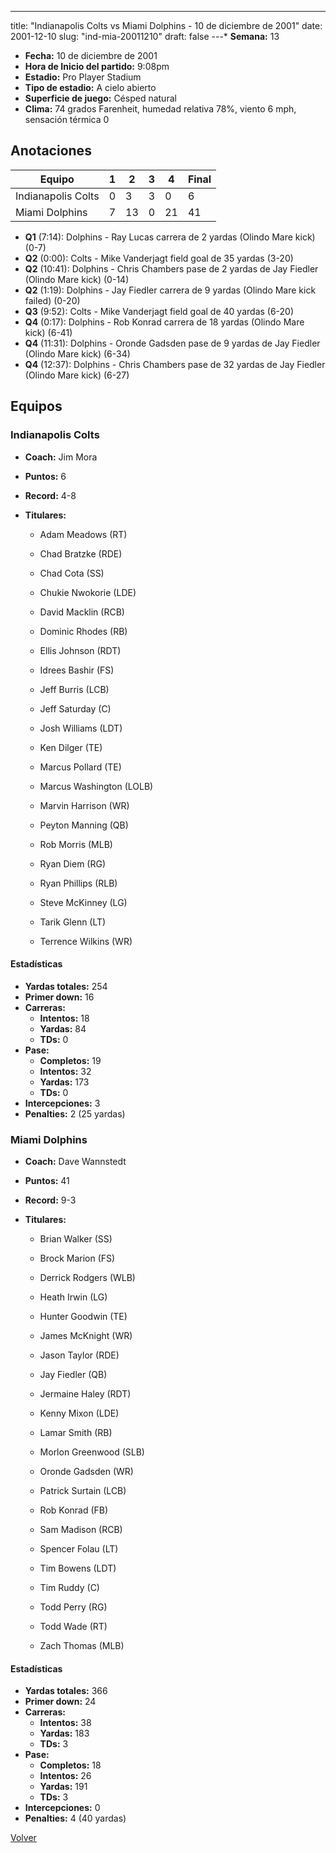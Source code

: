 ---
title: "Indianapolis Colts vs Miami Dolphins - 10 de diciembre de 2001"
date: 2001-12-10
slug: "ind-mia-20011210"
draft: false
---* **Semana:** 13
* **Fecha:** 10 de diciembre de 2001
* **Hora de Inicio del partido:** 9:08pm
* **Estadio:** Pro Player Stadium
* **Tipo de estadio:** A cielo abierto
* **Superficie de juego:** Césped natural
* **Clima:** 74 grados Farenheit, humedad relativa 78%, viento 6 mph, sensación térmica 0




## Anotaciones
| Equipo | 1 | 2 | 3 | 4 | Final |
|--------|---|---|---|---|-------|
| Indianapolis Colts  | 0 | 3 | 3 | 0  | 6 |
| Miami Dolphins  | 7 | 13 | 0 | 21  | 41 |
* **Q1** (7:14): Dolphins - Ray Lucas carrera de 2 yardas (Olindo Mare kick) (0-7)
* **Q2** (0:00): Colts - Mike Vanderjagt field goal de 35 yardas (3-20)
* **Q2** (10:41): Dolphins - Chris Chambers pase de 2 yardas de Jay Fiedler (Olindo Mare kick) (0-14)
* **Q2** (1:19): Dolphins - Jay Fiedler carrera de 9 yardas (Olindo Mare kick failed) (0-20)
* **Q3** (9:52): Colts - Mike Vanderjagt field goal de 40 yardas (6-20)
* **Q4** (0:17): Dolphins - Rob Konrad carrera de 18 yardas (Olindo Mare kick) (6-41)
* **Q4** (11:31): Dolphins - Oronde Gadsden pase de 9 yardas de Jay Fiedler (Olindo Mare kick) (6-34)
* **Q4** (12:37): Dolphins - Chris Chambers pase de 32 yardas de Jay Fiedler (Olindo Mare kick) (6-27)


## Equipos


### Indianapolis Colts
* **Coach:** Jim Mora
* **Puntos:** 6
* **Record:** 4-8
* **Titulares:** 

  * Adam Meadows (RT) 

  * Chad Bratzke (RDE) 

  * Chad Cota (SS) 

  * Chukie Nwokorie (LDE) 

  * David Macklin (RCB) 

  * Dominic Rhodes (RB) 

  * Ellis Johnson (RDT) 

  * Idrees Bashir (FS) 

  * Jeff Burris (LCB) 

  * Jeff Saturday (C) 

  * Josh Williams (LDT) 

  * Ken Dilger (TE) 

  * Marcus Pollard (TE) 

  * Marcus Washington (LOLB) 

  * Marvin Harrison (WR) 

  * Peyton Manning (QB) 

  * Rob Morris (MLB) 

  * Ryan Diem (RG) 

  * Ryan Phillips (RLB) 

  * Steve McKinney (LG) 

  * Tarik Glenn (LT) 

  * Terrence Wilkins (WR) 

#### Estadísticas
* **Yardas totales:** 254
* **Primer down:** 16
* **Carreras:**
  * **Intentos:** 18
  * **Yardas:** 84
  * **TDs:** 0
* **Pase:**
  * **Completos:** 19
  * **Intentos:** 32
  * **Yardas:** 173
  * **TDs:** 0
* **Intercepciones:** 3
* **Penalties:** 2 (25 yardas)

### Miami Dolphins
* **Coach:** Dave Wannstedt
* **Puntos:** 41
* **Record:** 9-3
* **Titulares:** 

  * Brian Walker (SS) 

  * Brock Marion (FS) 

  * Derrick Rodgers (WLB) 

  * Heath Irwin (LG) 

  * Hunter Goodwin (TE) 

  * James McKnight (WR) 

  * Jason Taylor (RDE) 

  * Jay Fiedler (QB) 

  * Jermaine Haley (RDT) 

  * Kenny Mixon (LDE) 

  * Lamar Smith (RB) 

  * Morlon Greenwood (SLB) 

  * Oronde Gadsden (WR) 

  * Patrick Surtain (LCB) 

  * Rob Konrad (FB) 

  * Sam Madison (RCB) 

  * Spencer Folau (LT) 

  * Tim Bowens (LDT) 

  * Tim Ruddy (C) 

  * Todd Perry (RG) 

  * Todd Wade (RT) 

  * Zach Thomas (MLB) 

#### Estadísticas
* **Yardas totales:** 366
* **Primer down:** 24
* **Carreras:**
  * **Intentos:** 38
  * **Yardas:** 183
  * **TDs:** 3
* **Pase:**
  * **Completos:** 18
  * **Intentos:** 26
  * **Yardas:** 191
  * **TDs:** 3
* **Intercepciones:** 0
* **Penalties:** 4 (40 yardas)


[Volver](/historia/2001)
